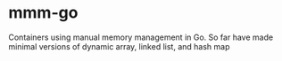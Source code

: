 # mmm-go
Containers using manual memory management in Go. So far have made minimal versions of dynamic array, linked list, and hash map
